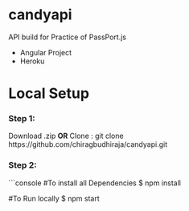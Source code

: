 # candyapi
API build for Practice of PassPort.js
<ul>
    <li>Angular Project</li>
    <li>Heroku</li>
</ul>
<h1>Local Setup</h1>
<h3>Step 1:</h3>
Download .zip
<b>OR</b>
Clone :
git clone https://github.com/chiragbudhiraja/candyapi.git

<h3>Step 2:</h3>
```console
#To install all Dependencies
$ npm install

#To Run locally
$ npm start
```
